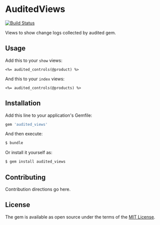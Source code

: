 # AuditedViews
[![Build Status](https://travis-ci.org/douglaslise/audited_views.svg?branch=master)](https://travis-ci.org/douglaslise/audited_views)

Views to show change logs collected by audited gem.

## Usage
Add this to your `show` views:
```
<%= audited_controls(@product) %>
```
And this to your `index` views:
```
<%= audited_controls(@products) %>
```

## Installation
Add this line to your application's Gemfile:

```ruby
gem 'audited_views'
```

And then execute:
```bash
$ bundle
```

Or install it yourself as:
```bash
$ gem install audited_views
```

## Contributing
Contribution directions go here.

## License
The gem is available as open source under the terms of the [MIT License](http://opensource.org/licenses/MIT).
